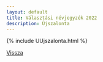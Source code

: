 ```yaml
---
layout: default
title: Választási névjegyzék 2022
description: Újszalonta
---
```


{% include UUjszalonta.html %}

[Vissza](./)